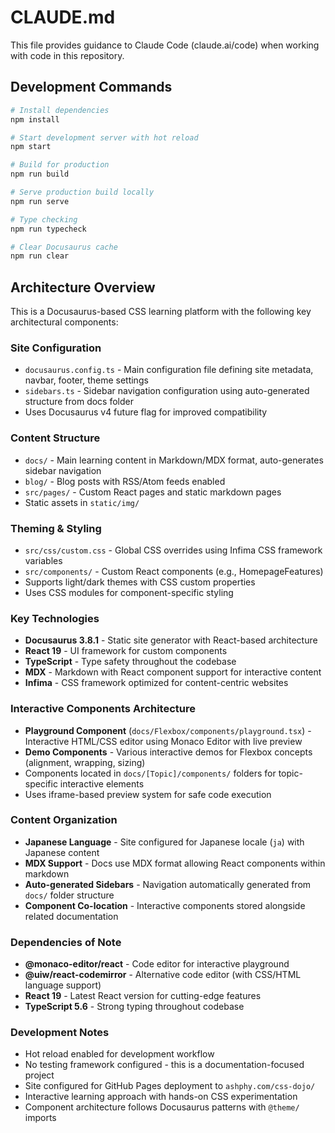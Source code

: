 # CLAUDE.md

This file provides guidance to Claude Code (claude.ai/code) when working with code in this repository.

## Development Commands

```bash
# Install dependencies
npm install

# Start development server with hot reload
npm start

# Build for production
npm run build

# Serve production build locally
npm run serve

# Type checking
npm run typecheck

# Clear Docusaurus cache
npm run clear
```

## Architecture Overview

This is a Docusaurus-based CSS learning platform with the following key architectural components:

### Site Configuration
- `docusaurus.config.ts` - Main configuration file defining site metadata, navbar, footer, theme settings
- `sidebars.ts` - Sidebar navigation configuration using auto-generated structure from docs folder
- Uses Docusaurus v4 future flag for improved compatibility

### Content Structure
- `docs/` - Main learning content in Markdown/MDX format, auto-generates sidebar navigation
- `blog/` - Blog posts with RSS/Atom feeds enabled
- `src/pages/` - Custom React pages and static markdown pages
- Static assets in `static/img/`

### Theming & Styling
- `src/css/custom.css` - Global CSS overrides using Infima CSS framework variables
- `src/components/` - Custom React components (e.g., HomepageFeatures)
- Supports light/dark themes with CSS custom properties
- Uses CSS modules for component-specific styling

### Key Technologies
- **Docusaurus 3.8.1** - Static site generator with React-based architecture
- **React 19** - UI framework for custom components
- **TypeScript** - Type safety throughout the codebase
- **MDX** - Markdown with React component support for interactive content
- **Infima** - CSS framework optimized for content-centric websites

### Interactive Components Architecture
- **Playground Component** (`docs/Flexbox/components/playground.tsx`) - Interactive HTML/CSS editor using Monaco Editor with live preview
- **Demo Components** - Various interactive demos for Flexbox concepts (alignment, wrapping, sizing)
- Components located in `docs/[Topic]/components/` folders for topic-specific interactive elements
- Uses iframe-based preview system for safe code execution

### Content Organization
- **Japanese Language** - Site configured for Japanese locale (`ja`) with Japanese content
- **MDX Support** - Docs use MDX format allowing React components within markdown
- **Auto-generated Sidebars** - Navigation automatically generated from `docs/` folder structure
- **Component Co-location** - Interactive components stored alongside related documentation

### Dependencies of Note
- **@monaco-editor/react** - Code editor for interactive playground
- **@uiw/react-codemirror** - Alternative code editor (with CSS/HTML language support)
- **React 19** - Latest React version for cutting-edge features
- **TypeScript 5.6** - Strong typing throughout codebase

### Development Notes
- Hot reload enabled for development workflow
- No testing framework configured - this is a documentation-focused project
- Site configured for GitHub Pages deployment to `ashphy.com/css-dojo/`
- Interactive learning approach with hands-on CSS experimentation
- Component architecture follows Docusaurus patterns with `@theme/` imports